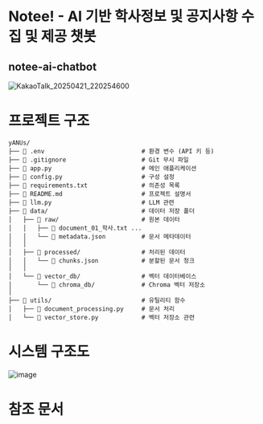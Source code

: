 # Notee! - AI 기반 학사정보 및 공지사항 수집 및 제공 챗봇

## notee-ai-chatbot

![KakaoTalk_20250421_220254600](https://github.com/user-attachments/assets/6a87db01-3952-46c9-828c-03a33800263f)

# 프로젝트 구조

```
yANUs/
├── 📄 .env                           # 환경 변수 (API 키 등)
├── 📄 .gitignore                     # Git 무시 파일
├── 📄 app.py                         # 메인 애플리케이션
├── 📄 config.py                      # 구성 설정
├── 📄 requirements.txt               # 의존성 목록
├── 📄 README.md                      # 프로젝트 설명서
├── 📄 llm.py                         # LLM 관련
├── 📂 data/                          # 데이터 저장 폴더
│   ├── 📂 raw/                       # 원본 데이터
│   │   ├── 📄 document_01_학사.txt ...
│   │   └── 📄 metadata.json          # 문서 메타데이터
│   │
│   ├── 📂 processed/                 # 처리된 데이터
│   │   └── 📄 chunks.json            # 분할된 문서 청크
│   │
│   └── 📂 vector_db/                 # 벡터 데이터베이스
│       └── 📁 chroma_db/             # Chroma 벡터 저장소
│
├── 📂 utils/                         # 유틸리티 함수
│   ├── 📄 document_processing.py     # 문서 처리
│   └── 📄 vector_store.py            # 벡터 저장소 관련

```

# 시스템 구조도

![image](https://github.com/user-attachments/assets/90b1ab99-fc04-492e-be0a-66e00cbc56b2)

# 참조 문서
